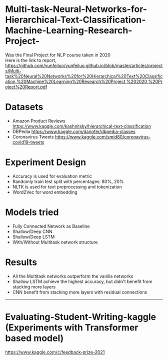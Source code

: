 # Multi-task-Neural-Networks-for-Hierarchical-Text-Classification-Machine-Learning-Research-Project-
Was the Final Project for NLP course taken in 2020  
Here is the link to report, https://github.com/yunfeiluo/yunfeiluo.github.io/blob/master/articles/projects/Multi-task%20Neural%20Networks%20for%20Hierarchical%20Text%20Classification,%20Machine%20Learning%20Research%20Project,%202020,%20Project%20Report.pdf

# Datasets 
- Amazon Product Reviews https://www.kaggle.com/kashnitsky/hierarchical-text-classification  
- DBPedia https://www.kaggle.com/danofer/dbpedia-classes  
- Coronavirus Tweets https://www.kaggle.com/smid80/coronavirus-covid19-tweets  

# Experiment Design
- Accuracy is used for evaluation metric
- Randomly train test split with percentages: 80%, 20% 
- NLTK is used for text preprocessing and tokenization
- Word2Vec for word embedding 

# Models tried
- Fully Connected Network as Baseline
- Shallow/Deep CNN
- Shallow/Deep LSTM
- With/Without Multitask network structure

# Results
- All the Multitask networks outperform the vanilla networks
- Shallow LSTM achieve the highest accuracy, but didn't benefit from stacking more layers
- CNN benefit from stacking more layers with residual connections

---

# Evaluating-Student-Writing-kaggle (Experiments with Transformer based model)
https://www.kaggle.com/c/feedback-prize-2021
